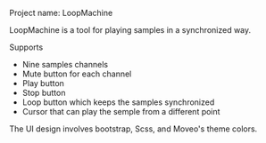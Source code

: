 Project name: LoopMachine

LoopMachine is a tool for playing samples in a synchronized way. 

Supports 
* Nine samples channels
* Mute button for each channel 
* Play button 
* Stop button 
* Loop button which keeps the samples synchronized
* Cursor that can play the semple from a different point

The UI design involves bootstrap, Scss, and Moveo's theme colors.
